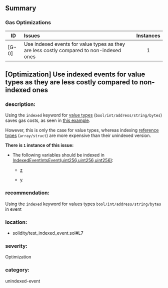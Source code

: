 ## Summary 

### Gas Optimizations

|ID|Issues|Instances|
|---|:---|:---:|
| [G-0] | Use indexed events for value types as they are less costly compared to non-indexed ones | 1 |



## [Optimization] Use indexed events for value types as they are less costly compared to non-indexed ones

### description:

Using the `indexed` keyword for [value types](https://docs.soliditylang.org/en/v0.8.20/types.html#value-types) (`bool/int/address/string/bytes`) saves gas costs, as seen in [this example](https://gist.github.com/0xxfu/c292a65ecb61cae6fd2090366ea0877e).

However, this is only the case for value types, whereas indexing [reference types](https://docs.soliditylang.org/en/v0.8.20/types.html#reference-types) (`array/struct`) are more expensive than their unindexed version.


**There is `1` instance of this issue:**

- The following variables should be indexed in [IndexedEventIntsEvent(uint256,uint256,uint256)](solidity/test_indexed_event.sol#L7):

	- [z](solidity/test_indexed_event.sol#L7)

	- [y](solidity/test_indexed_event.sol#L7)


### recommendation:

Using the `indexed` keyword for values types `bool/int/address/string/bytes` in event


### location:
- solidity/test_indexed_event.sol#L7

### severity:
Optimization

### category:
unindexed-event
